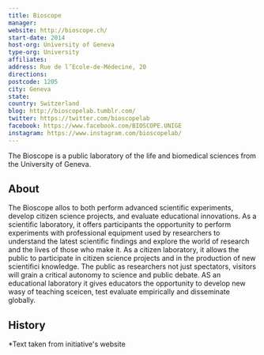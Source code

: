 ```yaml
---
title: Bioscope
manager:
website: http://bioscope.ch/
start-date: 2014
host-org: University of Geneva
type-org: University
affiliates:
address: Rue de l’Ecole-de-Médecine, 20
directions:
postcode: 1205
city: Geneva
state:
country: Switzerland
blog: http://bioscopelab.tumblr.com/
twitter: https://twitter.com/bioscopelab
facebook: https://www.facebook.com/BIOSCOPE.UNIGE
instagram: https://www.instagram.com/bioscopelab/
---
```


The Bioscope is a public laboratory of the life and biomedical sciences from the University of Geneva.

## About
The Bioscope allos to both perform advanced scientific experiments, develop citizen science projects, and evaluate educational innovations. As a scientific laboratory, it offers participants the opportunity to perform experiments with professional equipment used by researchers to understand the latest scientific findings and explore the world of research and the lives of those who make it. As a citizen laboratory, it allows the public to participate in citizen science projects and in the production of new scientifici knowledge. The public as researchers not just spectators, visitors will grain a critical autonomy to science and public debate. AS an educational laboratory it gives educators the opportunity to develop new wasy of teaching sceicen, test evaluate empirically and disseminate globally.

## History



\*Text taken from initiative's website
